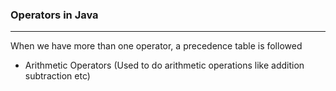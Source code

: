 ### **Operators in Java**
---

When we have more than one operator, a precedence table is followed

* Arithmetic Operators
(Used to do arithmetic operations like addition subtraction etc)